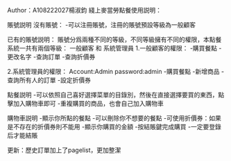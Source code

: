 Author：A108222027楊淑鈞
綫上麥當勞點餐使用説明：

賬號説明
沒有賬號：
-可以注冊賬號，注冊的賬號預設等級為一般顧客

已有的賬號説明：
賬號分爲兩種不同的等級，不同等級擁有不同的權限，本點餐系統一共有兩個等級：
一般顧客 和 系統管理員
1.一般顧客的權限：
-購買餐點
-更改名字
-查詢訂單
-查詢折價券

2.系統管理員的權限：
Account:Admin
password:admin
-購買餐點
-新增商品
-查詢所有人的訂單
-設定折價券

點餐説明
-可以依照自己喜好選擇菜單的目錄別，然後在直接選擇要買的東西，點擊加入購物車即可
-重複購買的商品，也會自己加入購物車

購物車説明
-顯示你所點的餐點
-可以刪除你不想要的餐點
-可使用折價券：如果是不存在的折價券則不能用
-顯示你購買的金額
-按結賬鍵完成購買
-一定要登錄后才能結賬

更新：歷史訂單加上了pagelist，更加整潔

